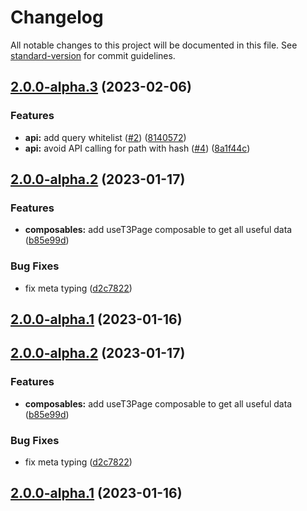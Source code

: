 # Changelog

All notable changes to this project will be documented in this file. See [standard-version](https://github.com/conventional-changelog/standard-version) for commit guidelines.

## [2.0.0-alpha.3](https://git.macopedia.pl:59184/t3headless/nuxt-typo3/compare/v2.0.0-alpha.2...v2.0.0-alpha.3) (2023-02-06)


### Features

* **api:** add query whitelist ([#2](https://git.macopedia.pl:59184/t3headless/nuxt-typo3/issues/2)) ([8140572](https://git.macopedia.pl:59184/t3headless/nuxt-typo3/commit/81405722d476133b40720b37acd67aa9ef665e3f))
* **api:** avoid API calling for path with hash ([#4](https://git.macopedia.pl:59184/t3headless/nuxt-typo3/issues/4)) ([8a1f44c](https://git.macopedia.pl:59184/t3headless/nuxt-typo3/commit/8a1f44cedee0470061fb29d006c130a63d995be6))

## [2.0.0-alpha.2](https://git.macopedia.pl:59184/t3headless/nuxt-typo3/compare/v2.0.0-alpha.1...v2.0.0-alpha.2) (2023-01-17)


### Features

* **composables:** add useT3Page composable to get all useful data ([b85e99d](https://git.macopedia.pl:59184/t3headless/nuxt-typo3/commit/b85e99d74df5cb9a95180ee0f286b5dfcb7ef1a3))


### Bug Fixes

* fix meta typing ([d2c7822](https://git.macopedia.pl:59184/t3headless/nuxt-typo3/commit/d2c7822e77a07a678c883c2a94b639eda050b6f7))

## [2.0.0-alpha.1](https://git.macopedia.pl:59184/t3headless/nuxt-typo3/compare/v0.0.0...v2.0.0-alpha.1) (2023-01-16)

## [2.0.0-alpha.2](https://git.macopedia.pl:59184/t3headless/nuxt-typo3/compare/v2.0.0-alpha.1...v2.0.0-alpha.2) (2023-01-17)


### Features

* **composables:** add useT3Page composable to get all useful data ([b85e99d](https://git.macopedia.pl:59184/t3headless/nuxt-typo3/commit/b85e99d74df5cb9a95180ee0f286b5dfcb7ef1a3))


### Bug Fixes

* fix meta typing ([d2c7822](https://git.macopedia.pl:59184/t3headless/nuxt-typo3/commit/d2c7822e77a07a678c883c2a94b639eda050b6f7))

## [2.0.0-alpha.1](https://git.macopedia.pl:59184/t3headless/nuxt-typo3/compare/v0.0.0...v2.0.0-alpha.1) (2023-01-16)
